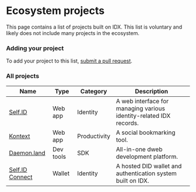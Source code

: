 # Ecosystem projects

This page contains a list of projects built on IDX. This list is voluntary and likely does not include many projects in the ecosystem.

### **Adding your project**

To add your project to this list, [submit a pull request]().

### **All projects**

| Name                               | Type      | Category     | Description                                                        |
| ---------------------------------- | --------- | ------------ | ------------------------------------------------------------------ |
| [Self.ID](https://self.id)         | Web app   | Identity     | A web interface for managing various identity-related IDX records. |
| [Kontext](https://kontext.app)     | Web app   | Productivity | A social bookmarking tool.                                         |
| [Daemon.land](https://daemon.land) | Dev tools | SDK          | All-in-one dweb development platform.                              |
| [Self.ID Connect](https://self.id) | Wallet    | Identity     | A hosted DID wallet and authentication system built on IDX.        |
